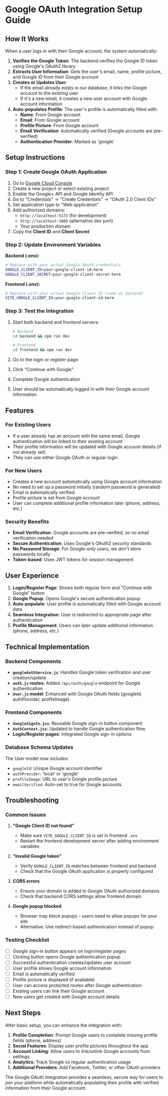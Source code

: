 # Google OAuth Integration Setup Guide

## How It Works

When a user logs in with their Google account, the system automatically:

1. **Verifies the Google Token**: The backend verifies the Google ID token using Google's OAuth2 library
2. **Extracts User Information**: Gets the user's email, name, profile picture, and Google ID from their Google account
3. **Creates or Updates User**: 
   - If the email already exists in our database, it links the Google account to the existing user
   - If it's a new email, it creates a new user account with Google account information
4. **Auto-populates Profile**: The user's profile is automatically filled with:
   - **Name**: From Google account
   - **Email**: From Google account  
   - **Profile Picture**: From Google account
   - **Email Verification**: Automatically verified (Google accounts are pre-verified)
   - **Authentication Provider**: Marked as 'google'

## Setup Instructions

### Step 1: Create Google OAuth Application

1. Go to [Google Cloud Console](https://console.cloud.google.com/)
2. Create a new project or select existing project
3. Enable the Google+ API and Google Identity API
4. Go to "Credentials" → "Create Credentials" → "OAuth 2.0 Client IDs"
5. Set application type to "Web application"
6. Add authorized domains:
   - `http://localhost:5173` (for development)
   - `http://localhost:3000` (alternative dev port)
   - Your production domain
7. Copy the **Client ID** and **Client Secret**

### Step 2: Update Environment Variables

**Backend (.env):**
```bash
# Replace with your actual Google OAuth credentials
GOOGLE_CLIENT_ID=your-google-client-id-here
GOOGLE_CLIENT_SECRET=your-google-client-secret-here
```

**Frontend (.env):**
```bash
# Replace with your actual Google Client ID (same as backend)
VITE_GOOGLE_CLIENT_ID=your-google-client-id-here
```

### Step 3: Test the Integration

1. Start both backend and frontend servers:
   ```bash
   # Backend
   cd backend && npm run dev
   
   # Frontend  
   cd frontend && npm run dev
   ```

2. Go to the login or register page
3. Click "Continue with Google"
4. Complete Google authentication
5. User should be automatically logged in with their Google account information

## Features

### For Existing Users
- If a user already has an account with the same email, Google authentication will be linked to their existing account
- Their profile information will be updated with Google account details (if not already set)
- They can use either Google OAuth or regular login

### For New Users
- Creates a new account automatically using Google account information
- No need to set up a password initially (random password is generated)
- Email is automatically verified
- Profile picture is set from Google account
- User can complete additional profile information later (phone, address, etc.)

### Security Benefits
- **Email Verification**: Google accounts are pre-verified, so no email verification needed
- **Secure Authentication**: Uses Google's OAuth2 security standards  
- **No Password Storage**: For Google-only users, we don't store passwords locally
- **Token-based**: Uses JWT tokens for session management

## User Experience

1. **Login/Register Page**: Shows both regular form and "Continue with Google" button
2. **Google Popup**: Opens Google's secure authentication popup
3. **Auto-populate**: User profile is automatically filled with Google account data
4. **Seamless Integration**: User is redirected to appropriate page after authentication
5. **Profile Management**: Users can later update additional information (phone, address, etc.)

## Technical Implementation

### Backend Components
- **`googleAuthService.js`**: Handles Google token verification and user creation/update
- **`auth.js` routes**: Added `/api/auth/google` endpoint for Google authentication
- **`User.js` model**: Enhanced with Google OAuth fields (googleId, authProvider, profileImage)

### Frontend Components  
- **`GoogleSignIn.jsx`**: Reusable Google sign-in button component
- **`AuthContext.jsx`**: Updated to handle Google authentication flow
- **Login/Register pages**: Integrated Google sign-in options

### Database Schema Updates
The User model now includes:
- `googleId`: Unique Google account identifier
- `authProvider`: 'local' or 'google' 
- `profileImage`: URL to user's Google profile picture
- `emailVerified`: Auto-set to true for Google accounts

## Troubleshooting

### Common Issues

1. **"Google Client ID not found"**
   - Make sure `VITE_GOOGLE_CLIENT_ID` is set in frontend `.env`
   - Restart the frontend development server after adding environment variables

2. **"Invalid Google token"**
   - Verify `GOOGLE_CLIENT_ID` matches between frontend and backend
   - Check that the Google OAuth application is properly configured

3. **CORS errors**
   - Ensure your domain is added to Google OAuth authorized domains
   - Check that backend CORS settings allow frontend domain

4. **Google popup blocked**
   - Browser may block popups - users need to allow popups for your site
   - Alternative: Use redirect-based authentication instead of popup

### Testing Checklist

- [ ] Google sign-in button appears on login/register pages
- [ ] Clicking button opens Google authentication popup
- [ ] Successful authentication creates/updates user account
- [ ] User profile shows Google account information
- [ ] Email is automatically verified
- [ ] Profile picture is displayed (if available)
- [ ] User can access protected routes after Google authentication
- [ ] Existing users can link their Google account
- [ ] New users get created with Google account details

## Next Steps

After basic setup, you can enhance the integration with:

1. **Profile Completion**: Prompt Google users to complete missing profile fields (phone, address)
2. **Social Features**: Display user profile pictures throughout the app
3. **Account Linking**: Allow users to link/unlink Google accounts from settings
4. **Analytics**: Track Google vs regular authentication usage
5. **Additional Providers**: Add Facebook, Twitter, or other OAuth providers

The Google OAuth integration provides a seamless, secure way for users to join your platform while automatically populating their profile with verified information from their Google account.